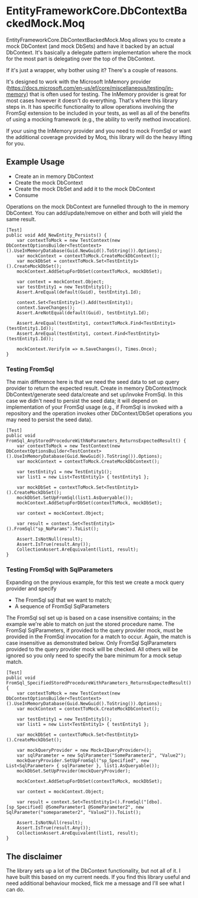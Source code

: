 # EntityFrameworkCore.DbContextBackedMock.Moq

EntityFrameworkCore.DbContextBackedMock.Moq allows you to create a mock DbContext (and mock DbSets) and have it 
backed by an actual DbContext. It's basically a delegate pattern implementation where the mock for the most part
is delegating over the top of the DbContext.

If it's just a wrapper, why bother using it? There's a couple of reasons.

It's designed to work with the Microsoft InMemory provider (https://docs.microsoft.com/en-us/ef/core/miscellaneous/testing/in-memory) that is
often used for testing. The InMemory provider is great for most cases however it doesn't do everything. That's where
this library steps in. It has specific functionality to allow operations involving the FromSql extension to be included
in your tests, as well as all of the benefits of using a mocking framework (e.g., the ability to verify method invocation). 

If your using the InMemory provider and you need to mock FromSql or want the additional coverage provided by Moq, 
this library will do the heavy lifting for you.

## Example Usage

- Create an in memory DbContext
- Create the mock DbContext
- Create the mock DbSet and add it to the mock DbContext
- Consume

Operations on the mock DbContext are funnelled through to the in memory DbContext. You can add/update/remove on either and both will yield the same result.

```
[Test]
public void Add_NewEntity_Persists() {
    var contextToMock = new TestContext(new DbContextOptionsBuilder<TestContext>().UseInMemoryDatabase(Guid.NewGuid().ToString()).Options);
    var mockContext = contextToMock.CreateMockDbContext();
    var mockDbSet = contextToMock.Set<TestEntity1>().CreateMockDbSet();
    mockContext.AddSetupForDbSet(contextToMock, mockDbSet);

    var context = mockContext.Object;
    var testEntity1 = new TestEntity1();
    Assert.AreEqual(default(Guid), testEntity1.Id);

    context.Set<TestEntity1>().Add(testEntity1);
    context.SaveChanges();
    Assert.AreNotEqual(default(Guid), testEntity1.Id);
            
    Assert.AreEqual(testEntity1, contextToMock.Find<TestEntity1>(testEntity1.Id));
    Assert.AreEqual(testEntity1, context.Find<TestEntity1>(testEntity1.Id));

    mockContext.Verify(m => m.SaveChanges(), Times.Once);
}
```

### Testing FromSql

The main difference here is that we need the seed data to set up query provider to return the expected result.
Create in memory DbContext/mock DbContext/generate seed data/create and set up/invoke FromSql.
In this case we didn't need to persist the seed data; it will depend on implementation of your FromSql usage (e.g., if FromSql is invoked with a repository 
and the operation invokes other DbContext/DbSet operations you may need to persist the seed data).

```
[Test]
public void FromSql_AnyStoredProcedureWithNoParameters_ReturnsExpectedResult() {
    var contextToMock = new TestContext(new DbContextOptionsBuilder<TestContext>().UseInMemoryDatabase(Guid.NewGuid().ToString()).Options);
    var mockContext = contextToMock.CreateMockDbContext();

    var testEntity1 = new TestEntity1();
    var list1 = new List<TestEntity1> { testEntity1 };

    var mockDbSet = contextToMock.Set<TestEntity1>().CreateMockDbSet();
    mockDbSet.SetUpFromSql(list1.AsQueryable());
    mockContext.AddSetupForDbSet(contextToMock, mockDbSet);

    var context = mockContext.Object;
                
    var result = context.Set<TestEntity1>().FromSql("sp_NoParams").ToList();
	    
    Assert.IsNotNull(result);
    Assert.IsTrue(result.Any());
    CollectionAssert.AreEquivalent(list1, result);
}
```

### Testing FromSql with SqlParameters

Expanding on the previous example, for this test we create a mock query provider and specify 
- The FromSql sql that we want to match;
- A sequence of FromSql SqlParameters

The FromSql sql set up is based on a case insensitive contains; in the example we're able to match on just the stored procedure name.
The FromSql SqlParameters, if provided to the query provider mock, must be provided in the FromSql invocation for a match to occur. Again, the match is case insensitive as demonstrated below.
Only FromSql SqlParameters provided to the query provider mock will be checked. All others will be ignored so you only need to specify the bare minimum for a mock setup match.

```
[Test]
public void FromSql_SpecifiedStoredProcedureWithParameters_ReturnsExpectedResult() {
    var contextToMock = new TestContext(new DbContextOptionsBuilder<TestContext>().UseInMemoryDatabase(Guid.NewGuid().ToString()).Options);
    var mockContext = contextToMock.CreateMockDbContext();

    var testEntity1 = new TestEntity1();
    var list1 = new List<TestEntity1> { testEntity1 };

    var mockDbSet = contextToMock.Set<TestEntity1>().CreateMockDbSet();

    var mockQueryProvider = new Mock<IQueryProvider>();
    var sqlParameter = new SqlParameter("SomeParameter2", "Value2");
    mockQueryProvider.SetUpFromSql("sp_Specified", new List<SqlParameter> { sqlParameter }, list1.AsQueryable());
    mockDbSet.SetUpProvider(mockQueryProvider);

    mockContext.AddSetupForDbSet(contextToMock, mockDbSet);

    var context = mockContext.Object;
            
    var result = context.Set<TestEntity1>().FromSql("[dbo].[sp_Specified] @SomeParameter1 @SomeParameter2", new SqlParameter("someparameter2", "Value2")).ToList();

    Assert.IsNotNull(result);
    Assert.IsTrue(result.Any());
    CollectionAssert.AreEquivalent(list1, result);
}
```

## The disclaimer

The library sets up a lot of the DbContext functionality, but not all of it. I have built this based on my current needs. If you find this library useful and need additional behaviour mocked, flick me a message and I'll see what I can do.
